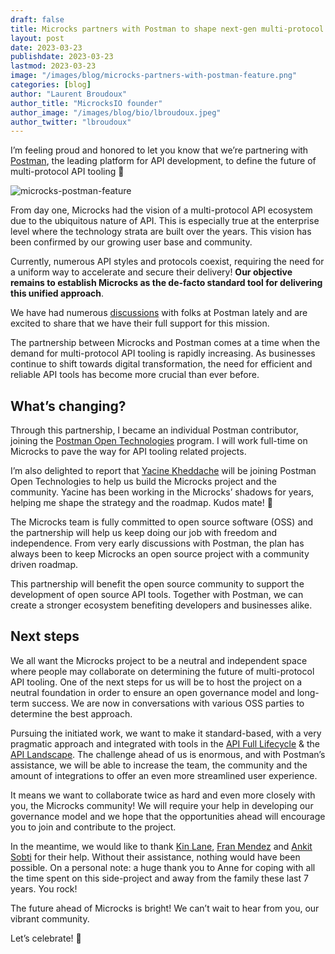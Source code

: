 ```yaml
---
draft: false
title: Microcks partners with Postman to shape next-gen multi-protocol API tooling ⭐️
layout: post
date: 2023-03-23
publishdate: 2023-03-23
lastmod: 2023-03-23
image: "/images/blog/microcks-partners-with-postman-feature.png"
categories: [blog]
author: "Laurent Broudoux"
author_title: "MicrocksIO founder"
author_image: "/images/blog/bio/lbroudoux.jpeg"
author_twitter: "lbroudoux"
---
```


I’m feeling proud and honored to let you know that we’re partnering with [Postman](https://postman.com), the leading platform for API development, to define the future of multi-protocol API tooling 🚀

![microcks-postman-feature](/images/blog/microcks-partners-with-postman-feature.png)


From day one, Microcks had the vision of a multi-protocol API ecosystem due to the ubiquitous nature of API. This is especially true at the enterprise level where the technology strata are built over the years. This vision has been confirmed by our growing user base and community.

Currently, numerous API styles and protocols coexist, requiring the need for a uniform way to accelerate and secure their delivery! **Our objective remains to establish Microcks as the de-facto standard tool for delivering this unified approach**.

We have had numerous [discussions](https://apievangelist.com/2023/02/12/the-source-of-truth-for-an-api/) with folks at Postman lately and are excited to share that we have their full support for this mission.

The partnership between Microcks and Postman comes at a time when the demand for multi-protocol API tooling is rapidly increasing. As businesses continue to shift towards digital transformation, the need for efficient and reliable API tools has become more crucial than ever before. 


## What’s changing?

Through this partnership, I became an individual Postman contributor, joining the [Postman Open Technologies](https://blog.postman.com/announcing-postman-open-technologies/) program. I will work full-time on Microcks to pave the way for API tooling related projects.

I’m also delighted to report that [Yacine Kheddache](https://twitter.com/YadaYac) will be joining Postman Open Technologies to help us build the Microcks project and the community. Yacine has been working in the Microcks’ shadows for years, helping me shape the strategy and the roadmap. Kudos mate! 👏

The Microcks team is fully committed to open source software (OSS) and the partnership will help us keep doing our job with freedom and independence. From very early discussions with Postman, the plan has always been to keep Microcks an open source project with a community driven roadmap.

This partnership will benefit the open source community to support the development of open source API tools. Together with Postman, we can create a stronger ecosystem benefiting developers and businesses alike.


## Next steps

We all want the Microcks project to be a neutral and independent space where people may collaborate on determining the future of multi-protocol API tooling. One of the next steps for us will be to host the project on a neutral foundation in order to ensure an open governance model and long-term success. We are now in conversations with various OSS parties to determine the best approach.

Pursuing the initiated work, we want to make it standard-based, with a very pragmatic approach and integrated with tools in the [API Full Lifecycle](https://blog.postman.com/api-lifecycle-blueprint/) & the [API Landscape](https://apilandscape.apiscene.io/). The challenge ahead of us is enormous, and with Postman’s assistance, we will be able to increase the team, the community and the amount of integrations to offer an even more streamlined user experience.

It means we want to collaborate twice as hard and even more closely with you, the Microcks community! We will require your help in developing our governance model and we hope that the opportunities ahead will encourage you to join and contribute to the project.

In the meantime, we would like to thank [Kin Lane](https://twitter.com/kinlane/), [Fran Mendez](https://twitter.com/fmvilas) and [Ankit Sobti](https://twitter.com/sobtiankit) for their help. Without their assistance, nothing would have been possible. On a personal note: a huge thank you to Anne for coping with all the time spent on this side-project and away from the family these last 7 years. You rock!

The future ahead of Microcks is bright! We can’t wait to hear from you, our vibrant community.

Let’s celebrate! 🎉